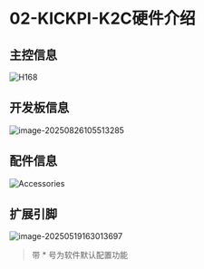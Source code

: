 # 02-KICKPI-K2C硬件介绍



## 主控信息

![H168](http://tanzhtanzh.oss-cn-shenzhen.aliyuncs.com/img/image-20240320092438171.png)





## 开发板信息

![image-20250826105513285](http://tanzhtanzh.oss-cn-shenzhen.aliyuncs.com/img/image-20250826105513285.png)



## 配件信息

![Accessories](http://tanzhtanzh.oss-cn-shenzhen.aliyuncs.com/img/K2c详情页_11.jpg)

## 扩展引脚

![image-20250519163013697](http://tanzhtanzh.oss-cn-shenzhen.aliyuncs.com/img/image-20250519163013697.png)

> 带 * 号为软件默认配置功能
